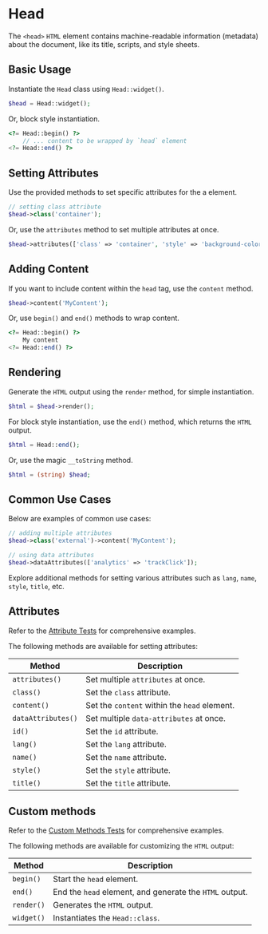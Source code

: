 # Head

The `<head>` `HTML` element contains machine-readable information (metadata) about the document, like its title,
scripts, and style sheets.

## Basic Usage

Instantiate the `Head` class using `Head::widget()`.

```php
$head = Head::widget();
```

Or, block style instantiation.

```php
<?= Head::begin() ?>
    // ... content to be wrapped by `head` element
<?= Head::end() ?>
```

## Setting Attributes

Use the provided methods to set specific attributes for the a element.

```php
// setting class attribute
$head->class('container');
```

Or, use the `attributes` method to set multiple attributes at once.

```php
$head->attributes(['class' => 'container', 'style' => 'background-color: #eee;']);
```

## Adding Content

If you want to include content within the `head` tag, use the `content` method.

```php
$head->content('MyContent');
```

Or, use `begin()` and `end()` methods to wrap content.

```php
<?= Head::begin() ?>
    My content
<?= Head::end() ?>
```

## Rendering

Generate the `HTML` output using the `render` method, for simple instantiation. 

```php
$html = $head->render();
```

For block style instantiation, use the `end()` method, which returns the `HTML` output.

```php
$html = Head::end();
```

Or, use the magic `__toString` method.

```php
$html = (string) $head;
```

## Common Use Cases

Below are examples of common use cases:

```php
// adding multiple attributes
$head->class('external')->content('MyContent');

// using data attributes
$head->dataAttributes(['analytics' => 'trackClick']);
```

Explore additional methods for setting various attributes such as `lang`, `name`, `style`, `title`, etc.

## Attributes

Refer to the [Attribute Tests](https://github.com/php-forge/html/blob/main/tests/Layout/Head/AttributeTest.php) for
comprehensive examples.

The following methods are available for setting attributes:

| Method            | Description                                                                                      |
| ----------------- | ------------------------------------------------------------------------------------------------ |
| `attributes()`    | Set multiple `attributes` at once.                                                               |
| `class()`         | Set the `class` attribute.                                                                       |
| `content()`       | Set the `content` within the `head` element.                                                     |
| `dataAttributes()`| Set multiple `data-attributes` at once.                                                          |
| `id()`            | Set the `id` attribute.                                                                          |
| `lang()`          | Set the `lang` attribute.                                                                        |
| `name()`          | Set the `name` attribute.                                                                        |
| `style()`         | Set the `style` attribute.                                                                       |
| `title()`         | Set the `title` attribute.                                                                       |

## Custom methods

Refer to the [Custom Methods Tests](https://github.com/php-forge/html/blob/main/tests/Layout/Head/CustomMethodTest.php)
for comprehensive examples.

The following methods are available for customizing the `HTML` output:

| Method    | Description                                                                                              |
| --------- | -------------------------------------------------------------------------------------------------------- |
| `begin() `| Start the `head` element.                                                                                |
| `end()`   | End the `head` element, and generate the `HTML` output.                                                  |
| `render()`| Generates the `HTML` output.                                                                             |
| `widget()`| Instantiates the `Head::class`.                                                                          |
